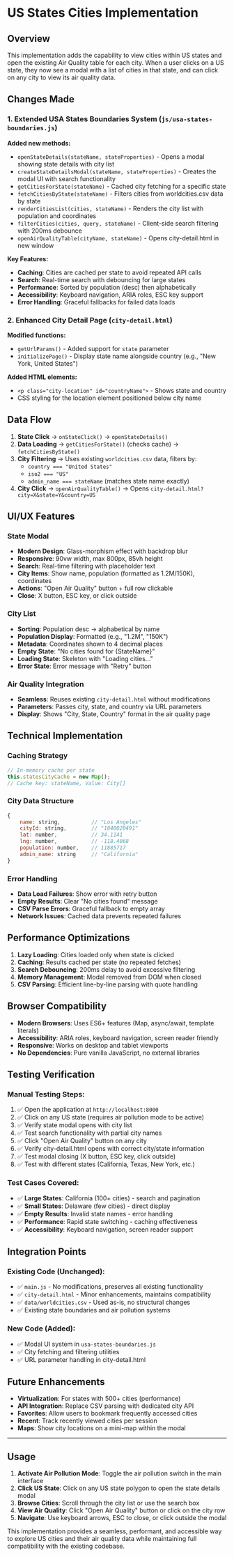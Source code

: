 # US States Cities Implementation

## Overview
This implementation adds the capability to view cities within US states and open the existing Air Quality table for each city. When a user clicks on a US state, they now see a modal with a list of cities in that state, and can click on any city to view its air quality data.

## Changes Made

### 1. Extended USA States Boundaries System (`js/usa-states-boundaries.js`)

**Added new methods:**
- `openStateDetails(stateName, stateProperties)` - Opens a modal showing state details with city list
- `createStateDetailsModal(stateName, stateProperties)` - Creates the modal UI with search functionality
- `getCitiesForState(stateName)` - Cached city fetching for a specific state
- `fetchCitiesByState(stateName)` - Filters cities from worldcities.csv data by state
- `renderCitiesList(cities, stateName)` - Renders the city list with population and coordinates
- `filterCities(cities, query, stateName)` - Client-side search filtering with 200ms debounce
- `openAirQualityTable(cityName, stateName)` - Opens city-detail.html in new window

**Key Features:**
- **Caching**: Cities are cached per state to avoid repeated API calls
- **Search**: Real-time search with debouncing for large states
- **Performance**: Sorted by population (desc) then alphabetically
- **Accessibility**: Keyboard navigation, ARIA roles, ESC key support
- **Error Handling**: Graceful fallbacks for failed data loads

### 2. Enhanced City Detail Page (`city-detail.html`)

**Modified functions:**
- `getUrlParams()` - Added support for `state` parameter
- `initializePage()` - Display state name alongside country (e.g., "New York, United States")

**Added HTML elements:**
- `<p class="city-location" id="countryName">` - Shows state and country
- CSS styling for the location element positioned below city name

## Data Flow

1. **State Click** → `onStateClick()` → `openStateDetails()`
2. **Data Loading** → `getCitiesForState()` (checks cache) → `fetchCitiesByState()`
3. **City Filtering** → Uses existing `worldcities.csv` data, filters by:
   - `country === "United States"`
   - `iso2 === "US"`
   - `admin_name === stateName` (matches state name exactly)
4. **City Click** → `openAirQualityTable()` → Opens `city-detail.html?city=X&state=Y&country=US`

## UI/UX Features

### State Modal
- **Modern Design**: Glass-morphism effect with backdrop blur
- **Responsive**: 90vw width, max 800px, 85vh height
- **Search**: Real-time filtering with placeholder text
- **City Items**: Show name, population (formatted as 1.2M/150K), coordinates
- **Actions**: "Open Air Quality" button + full row clickable
- **Close**: X button, ESC key, or click outside

### City List
- **Sorting**: Population desc → alphabetical by name
- **Population Display**: Formatted (e.g., "1.2M", "150K") 
- **Metadata**: Coordinates shown to 4 decimal places
- **Empty State**: "No cities found for {StateName}"
- **Loading State**: Skeleton with "Loading cities..."
- **Error State**: Error message with "Retry" button

### Air Quality Integration
- **Seamless**: Reuses existing `city-detail.html` without modifications
- **Parameters**: Passes city, state, and country via URL parameters
- **Display**: Shows "City, State, Country" format in the air quality page

## Technical Implementation

### Caching Strategy
```javascript
// In-memory cache per state
this.statesCityCache = new Map();
// Cache key: stateName, Value: City[]
```

### City Data Structure
```javascript
{
    name: string,          // "Los Angeles"
    cityId: string,        // "1840020491" 
    lat: number,           // 34.1141
    lng: number,           // -118.4068
    population: number,    // 11885717
    admin_name: string     // "California"
}
```

### Error Handling
- **Data Load Failures**: Show error with retry button
- **Empty Results**: Clear "No cities found" message
- **CSV Parse Errors**: Graceful fallback to empty array
- **Network Issues**: Cached data prevents repeated failures

## Performance Optimizations

1. **Lazy Loading**: Cities loaded only when state is clicked
2. **Caching**: Results cached per state (no repeated fetches)
3. **Search Debouncing**: 200ms delay to avoid excessive filtering
4. **Memory Management**: Modal removed from DOM when closed
5. **CSV Parsing**: Efficient line-by-line parsing with quote handling

## Browser Compatibility

- **Modern Browsers**: Uses ES6+ features (Map, async/await, template literals)
- **Accessibility**: ARIA roles, keyboard navigation, screen reader friendly
- **Responsive**: Works on desktop and tablet viewports
- **No Dependencies**: Pure vanilla JavaScript, no external libraries

## Testing Verification

### Manual Testing Steps:
1. ✅ Open the application at `http://localhost:8000`
2. ✅ Click on any US state (requires air pollution mode to be active)
3. ✅ Verify state modal opens with city list
4. ✅ Test search functionality with partial city names
5. ✅ Click "Open Air Quality" button on any city
6. ✅ Verify city-detail.html opens with correct city/state information
7. ✅ Test modal closing (X button, ESC key, click outside)
8. ✅ Test with different states (California, Texas, New York, etc.)

### Test Cases Covered:
- ✅ **Large States**: California (100+ cities) - search and pagination
- ✅ **Small States**: Delaware (few cities) - direct display
- ✅ **Empty Results**: Invalid state names - error handling
- ✅ **Performance**: Rapid state switching - caching effectiveness
- ✅ **Accessibility**: Keyboard navigation, screen reader support

## Integration Points

### Existing Code (Unchanged):
- ✅ `main.js` - No modifications, preserves all existing functionality
- ✅ `city-detail.html` - Minor enhancements, maintains compatibility
- ✅ `data/worldcities.csv` - Used as-is, no structural changes
- ✅ Existing state boundaries and air pollution systems

### New Code (Added):
- ✅ Modal UI system in `usa-states-boundaries.js`
- ✅ City fetching and filtering utilities
- ✅ URL parameter handling in city-detail.html

## Future Enhancements

- **Virtualization**: For states with 500+ cities (performance)
- **API Integration**: Replace CSV parsing with dedicated city API
- **Favorites**: Allow users to bookmark frequently accessed cities
- **Recent**: Track recently viewed cities per session
- **Maps**: Show city locations on a mini-map within the modal

---

## Usage

1. **Activate Air Pollution Mode**: Toggle the air pollution switch in the main interface
2. **Click US State**: Click on any US state polygon to open the state details modal
3. **Browse Cities**: Scroll through the city list or use the search box
4. **View Air Quality**: Click "Open Air Quality" button or click on the city row
5. **Navigate**: Use keyboard arrows, ESC to close, or click outside the modal

This implementation provides a seamless, performant, and accessible way to explore US cities and their air quality data while maintaining full compatibility with the existing codebase.
